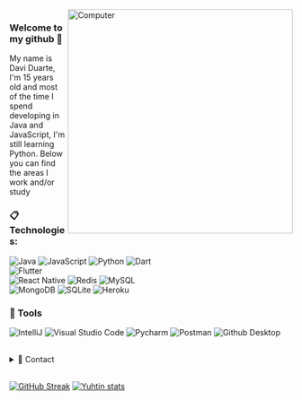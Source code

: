 <img src="https://raw.githubusercontent.com/MicaelliMedeiros/micaellimedeiros/master/image/computer-illustration.png" min-width="400px" max-width="400px" width="400px" align="right" alt="Computer">

### Welcome to my github 💫
My name is Davi Duarte, I'm 15 years old and most of the time I spend developing in Java and JavaScript, I'm still learning Python. Below you can find the areas I work and/or study

### :clipboard: Technologies:

  ![Java](https://img.shields.io/badge/Java-ED8B00?style=for-the-badge&logo=java&logoColor=white)
  ![JavaScript](https://img.shields.io/badge/JavaScript-F7DF1E?style=for-the-badge&logo=javascript&logoColor=black)
  ![Python](https://img.shields.io/badge/Python-14354C?style=for-the-badge&logo=python&logoColor=white)
  ![Dart](https://img.shields.io/badge/dart-%230175C2.svg?&style=for-the-badge&logo=dart&logoColor=white)  
  ![Flutter](https://img.shields.io/badge/Flutter%20-%2302569B.svg?&style=for-the-badge&logo=Flutter&logoColor=white)  
  ![React Native](https://img.shields.io/badge/react_native%20-%2320232a.svg?&style=for-the-badge&logo=react&logoColor=%2361DAFB)
  ![Redis](https://img.shields.io/badge/Redis-d12b1f?style=for-the-badge&logo=redis&logoColor=white)
  ![MySQL](https://img.shields.io/badge/MySQL-00000F?style=for-the-badge&logo=mysql&logoColor=white)  
  ![MongoDB](https://img.shields.io/badge/MongoDB-4EA94B?style=for-the-badge&logo=mongodb&logoColor=white)
  ![SQLite](https://img.shields.io/badge/SQLite-07405E?style=for-the-badge&logo=sqlite&logoColor=white)
  ![Heroku](https://img.shields.io/badge/Heroku-430098?style=for-the-badge&logo=heroku&logoColor=white)  

### 🚀 Tools

  ![IntelliJ](https://img.shields.io/badge/IntelliJ-000000?style=for-the-badge&logo=intellij-idea&logoColor=blue)
  ![Visual Studio Code](https://img.shields.io/badge/VSCode-008B8B?style=for-the-badge&logo=visual-studio-code&logoColor=blue)
  ![Pycharm](https://img.shields.io/badge/Pycharm-0D0D0D?style=for-the-badge&logo=pycharm&logoColor=25D985)
  ![Postman](https://img.shields.io/badge/-Postman-333333?style=for-the-badge&logo=postman)
  ![Github Desktop](https://img.shields.io/badge/GitHub_Desktop-gray?style=for-the-badge&logo=github&logoColor=purple)

<br/>

<details>
  <summary>💬 Contact</summary>
   </br>    <img align="left" alt="Discord" target="_blank" width="25px" src="https://raw.githubusercontent.com/anuraghazra/anuraghazra/master/assets/discord-round.svg"/>
  <string>Yuhtin#9147</string>
  
   </br> <img align="left" alt="Twitter" target="_blank" width="25px" src="https://raw.githubusercontent.com/anuraghazra/anuraghazra/master/assets/twitter.svg"/>
  <string>@Yuhtin_</string> </br>
</details> 
  
<br/>

[![GitHub Streak](http://github-readme-streak-stats.herokuapp.com?user=Yuhtin&theme=tokyonight&fire=DD6400&ring=DD6400&currStreakNum=DD985F&stroke=484848)](https://git.io/streak-stats)
[![Yuhtin stats](https://github-readme-stats.vercel.app/api?username=Yuhtin&layout=compact&theme=tokyonight&hide_title=true&show_icons=true&count_private=true)](https://github.com/Yuhtin/)
